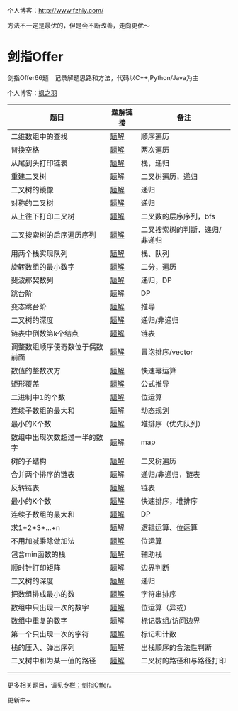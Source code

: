 个人博客：http://www.fzhiy.com/

方法不一定是最优的，但是会不断改善，走向更优～

# 剑指Offer
剑指Offer66题　记录解题思路和方法，代码以C++,Python/Java为主




个人博客：[枫之羽](http://www.fzhiy.com/)

| 题目                           | 题解链接                                                     | 备注                          |
| ------------------------------ | ------------------------------------------------------------ | ----------------------------- |
| 二维数组中的查找               | [题解](http://47.106.207.151/exercises/jianzhioffer/136.html) | 顺序遍历                      |
| 替换空格                       | [题解](http://47.106.207.151/exercises/jianzhioffer/137.html) | 两次遍历                      |
| 从尾到头打印链表               | [题解](http://47.106.207.151/exercises/jianzhioffer/135.html) | 栈，递归                      |
| 重建二叉树                     | [题解](http://47.106.207.151/exercises/jianzhioffer/134.html) | 二叉树遍历，递归              |
| 二叉树的镜像                   | [题解](http://47.106.207.151/exercises/jianzhioffer/133.html) | 递归                          |
| 对称的二叉树                   | [题解](http://47.106.207.151/exercises/jianzhioffer/132.html) | 递归                          |
| 从上往下打印二叉树             | [题解](http://47.106.207.151/exercises/jianzhioffer/131.html) | 二叉数的层序序列，bfs         |
| 二叉搜索树的后序遍历序列       | [题解](http://47.106.207.151/exercises/jianzhioffer/130.html) | 二叉搜索树的判断，递归/非递归 |
| 用两个栈实现队列               | [题解](http://47.106.207.151/exercises/jianzhioffer/128.html) | 栈、队列                      |
| 旋转数组的最小数字             | [题解](http://47.106.207.151/exercises/jianzhioffer/127.html) | 二分，遍历                    |
| 斐波那契数列                   | [题解](http://47.106.207.151/exercises/jianzhioffer/126.html) | 递归，DP                      |
| 跳台阶                         | [题解](http://47.106.207.151/exercises/jianzhioffer/125.html) | DP                            |
| 变态跳台阶                     | [题解](http://47.106.207.151/exercises/jianzhioffer/124.html) | 推导                          |
| 二叉树的深度                   | [题解](http://47.106.207.151/exercises/jianzhioffer/123.html) | 递归/非递归                   |
| 链表中倒数第k个结点            | [题解](http://47.106.207.151/exercises/jianzhioffer/117.html) | 链表                          |
| 调整数组顺序使奇数位于偶数前面 | [题解](http://47.106.207.151/exercises/jianzhioffer/119.html) | 冒泡排序/vector               |
| 数值的整数次方                 | [题解](http://47.106.207.151/exercises/jianzhioffer/120.html) | 快速幂运算                    |
| 矩形覆盖                       | [题解](http://47.106.207.151/exercises/jianzhioffer/121.html) | 公式推导                      |
| 二进制中1的个数                | [题解](http://47.106.207.151/exercises/jianzhioffer/122.html) | 位运算                        |
| 连续子数组的最大和             | [题解](https://blog.csdn.net/feng_zhiyu/article/details/82087565) | 动态规划                      |
| 最小的K个数                    | [题解](https://blog.csdn.net/feng_zhiyu/article/details/82086505) | 堆排序（优先队列）            |
| 数组中出现次数超过一半的数字   | [题解](http://47.106.207.151/exercises/jianzhioffer/114.html) | map                           |
| 树的子结构                     | [题解](http://47.106.207.151/exercises/jianzhioffer/115.html) | 二叉树遍历                    |
| 合并两个排序的链表             | [题解](http://47.106.207.151/exercises/jianzhioffer/116.html) | 递归/非递归，链表             |
| 反转链表                       | [题解](http://47.106.207.151/exercises/jianzhioffer/118.html) | 链表                          |
| 最小的K个数                    | [题解](http://47.106.207.151/exercises/jianzhioffer/113.html) | 快速排序，堆排序              |
| 连续子数组的最大和             | [题解](http://47.106.207.151/exercises/jianzhioffer/112.html) | DP                            |
| 求1+2+3+...+n                  | [题解](http://47.106.207.151/exercises/jianzhioffer/111.html) | 逻辑运算、位运算              |
| 不用加减乘除做加法             | [题解](http://47.106.207.151/exercises/jianzhioffer/110.html) | 位运算                        |
| 包含min函数的栈                | [题解](http://47.106.207.151/exercises/jianzhioffer/108.html) | 辅助栈                        |
| 顺时针打印矩阵                 | [题解](http://47.106.207.151/exercises/jianzhioffer/109.html) | 边界判断                      |
| 二叉树的深度                   | [题解](http://47.106.207.151/exercises/jianzhioffer/141.html) | 递归                          |
| 把数组排成最小的数             | [题解](http://47.106.207.151/exercises/jianzhioffer/142.html) | 字符串排序                    |
| 数组中只出现一次的数字         | [题解](http://47.106.207.151/exercises/jianzhioffer/143.html) | 位运算（异或）                |
| 数组中重复的数字               | [题解](http://47.106.207.151/exercises/jianzhioffer/184.html) | 标记数组/访问边界             |
| 第一个只出现一次的字符         | [题解](http://47.106.207.151/exercises/jianzhioffer/185.html) | 标记和计数                    |
| 栈的压入、弹出序列             | [题解](http://47.106.207.151/exercises/jianzhioffer/186.html) | 出栈顺序的合法性判断          |
| 二叉树中和为某一值的路径       | [题解](http://47.106.207.151/exercises/jianzhioffer/187.html) | 二叉树的路径和与路径打印      |
|                                |                                                              |                               |
|                                |                                                              |                               |

更多相关题目，请见[专栏：剑指Offer](https://blog.csdn.net/column/details/24185.html)。

更新中~
